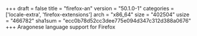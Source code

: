 +++
draft = false
title = "firefox-an"
version = "50.1.0-1"
categories = ['locale-extra', 'firefox-extensions']
arch = "x86_64"
size = "402504"
usize = "466782"
sha1sum = "ecc0b78d52cc3dee775e094d347c312d388a0676"
+++
Aragonese language support for Firefox